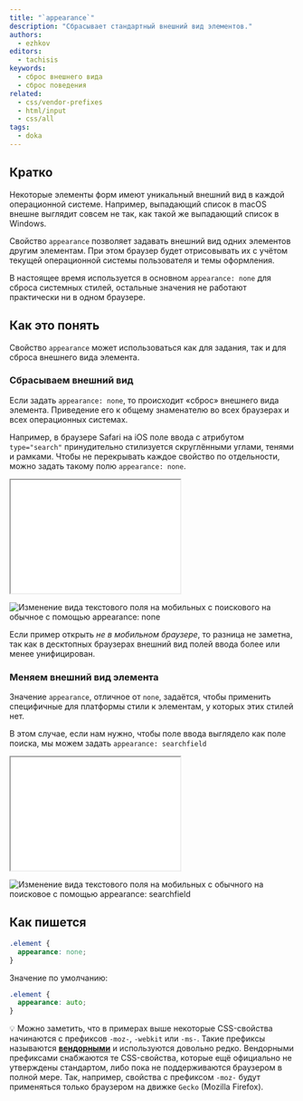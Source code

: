 ```yaml
---
title: "`appearance`"
description: "Сбрасывает стандартный внешний вид элементов."
authors:
  - ezhkov
editors:
  - tachisis
keywords:
  - сброс внешнего вида
  - сброс поведения
related:
  - css/vendor-prefixes
  - html/input
  - css/all
tags:
  - doka
---
```


## Кратко

Некоторые элементы форм имеют уникальный внешний вид в каждой операционной системе. Например, выпадающий список в macOS внешне выглядит совсем не так, как такой же выпадающий список в Windows.

Свойство `appearance` позволяет задавать внешний вид одних элементов другим элементам. При этом браузер будет отрисовывать их с учётом текущей операционной системы пользователя и темы оформления.

В настоящее время используется в основном `appearance: none` для сброса системных стилей, остальные значения не работают практически ни в одном браузере.

## Как это понять

Свойство `appearance` может использоваться как для задания, так и для сброса внешнего вида элемента.

### Сбрасываем внешний вид

Если задать `appearance: none`, то происходит «сброс» внешнего вида элемента. Приведение его к общему знаменателю во всех браузерах и всех операционных системах.

Например, в браузере Safari на iOS поле ввода с атрибутом `type="search"` принудительно стилизуется скруглёнными углами, тенями и рамками. Чтобы не перекрывать каждое свойство по отдельности, можно задать такому полю `appearance: none`.

<iframe title="Стандартное поле поиска и поле с appearance" src="demos/search-fields/" height="200"></iframe>

![Изменение вида текстового поля на мобильных с поискового на обычное с помощью appearance: none](images/1.png)

Если пример открыть _не в мобильном браузере_, то разница не заметна, так как в десктопных браузерах внешний вид полей ввода более или менее унифицирован.

### Меняем внешний вид элемента

Значение `appearance`, отличное от `none`, задаётся, чтобы применить специфичные для платформы стили к элементам, у которых этих стилей нет.

В этом случае, если нам нужно, чтобы поле ввода выглядело как поле поиска, мы можем задать `appearance: searchfield`

<iframe title="Текстовое поле и якобы поле поиска" src="demos/text-pseudo-search-fields/" height="200"></iframe>

![Изменение вида текстового поля на мобильных с обычного на поисковое с помощью appearance: searchfield](images/2.png)

## Как пишется

```css
.element {
  appearance: none;
}
```

Значение по умолчанию:

```css
.element {
  appearance: auto;
}
```

<aside>

💡 Можно заметить, что в примерах выше некоторые CSS-свойства начинаются с префиксов `-moz-`, `-webkit` или `-ms-`. Такие префиксы называются [**вендорными**](/css/vendor-prefixes/) и используются довольно редко. Вендорными префиксами снабжаются те CSS-свойства, которые ещё официально не утверждены стандартом, либо пока не поддерживаются браузером в полной мере. Так, например, свойства с префиксом `-moz-` будут применяться только браузером на движке `Gecko` (Mozilla Firefox).

</aside>
